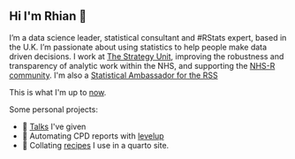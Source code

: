 ## Hi I'm Rhian 👋

I’m a data science leader, statistical consultant and #RStats expert, based in the U.K. I’m passionate about using statistics to help people make data driven decisions.
I work at [The Strategy Unit](https://www.strategyunitwm.nhs.uk/), improving the robustness and transparency of analytic work within the NHS, and supporting the [NHS-R community](https://nhsrcommunity.com/).
I'm also a [Statistical Ambassador for the RSS](https://rss.org.uk/membership/promoting-statistics/rss-statistical-ambassadors/)

This is what I'm up to [now](https://rhian.rbind.io/now.html).

Some personal projects:

- :speech_balloon: [Talks](https://rhian.rbind.io/talks) I've given
- :rocket: Automating CPD reports with [levelup](https://github.com/statsrhian/levelup)
- :spaghetti: Collating [recipes](https://github.com/StatsRhian/recipes) I use in a quarto site.
